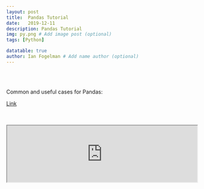 ```yaml
---
layout: post
title:  Pandas Tutorial
date:   2019-12-11
description: Pandas Tutorial
img: py.png # Add image post (optional)
tags: [Python]

datatable: true
author: Ian Fogelman # Add name author (optional)
---
```

<meta property="og:title" content="Python and SQLAlchemy">
<meta property="og:description" content="A blog by Ian Fogelman.">
<meta property="og:image" content="https://repository-images.githubusercontent.com/190807493/a3610e80-bed1-11e9-87ac-2a4f0aa3b2ee">
<meta property="og:url" content="https://repository-images.githubusercontent.com/190807493/a3610e80-bed1-11e9-87ac-2a4f0aa3b2ee">


<br>
<br>

Common and useful cases for Pandas:

<a href="https://anaconda.org/ianfogelman/pandas-tutorial/notebook" target="_blank"> Link </a>

<br>
<br>

<div width="100%" height="1000px">
<iframe width="100%" src="https://anaconda.org/ianfogelman/pandas-tutorial/notebook" />
</div>
